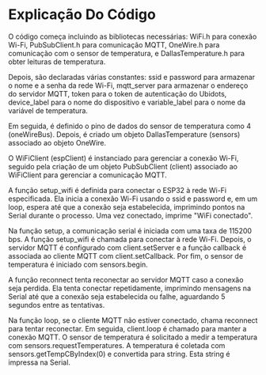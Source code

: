# Explicação Do Código

O código começa incluindo as bibliotecas necessárias: WiFi.h para conexão Wi-Fi, PubSubClient.h para comunicação MQTT, OneWire.h para comunicação com o sensor de temperatura, e DallasTemperature.h para obter leituras de temperatura.

Depois, são declaradas várias constantes: ssid e password para armazenar o nome e a senha da rede Wi-Fi, mqtt_server para armazenar o endereço do servidor MQTT, token para o token de autenticação do Ubidots, device_label para o nome do dispositivo e variable_label para o nome da variável de temperatura.

Em seguida, é definido o pino de dados do sensor de temperatura como 4 (oneWireBus). Depois, é criado um objeto DallasTemperature (sensors) associado ao objeto OneWire.

O WiFiClient (espClient) é instanciado para gerenciar a conexão Wi-Fi, seguido pela criação de um objeto PubSubClient (client) associado ao WiFiClient para gerenciar a comunicação MQTT.

A função setup_wifi é definida para conectar o ESP32 à rede Wi-Fi especificada. Ela inicia a conexão Wi-Fi usando o ssid e password e, em um loop, espera até que a conexão seja estabelecida, imprimindo pontos na Serial durante o processo. Uma vez conectado, imprime "WiFi conectado".

Na função setup, a comunicação serial é iniciada com uma taxa de 115200 bps. A função setup_wifi é chamada para conectar à rede Wi-Fi. Depois, o servidor MQTT é configurado com client.setServer e a função callback é associada ao cliente MQTT com client.setCallback. Por fim, o sensor de temperatura é iniciado com sensors.begin.

A função reconnect tenta reconectar ao servidor MQTT caso a conexão seja perdida. Ela tenta conectar repetidamente, imprimindo mensagens na Serial até que a conexão seja estabelecida ou falhe, aguardando 5 segundos entre as tentativas.

Na função loop, se o cliente MQTT não estiver conectado, chama reconnect para tentar reconectar. Em seguida, client.loop é chamado para manter a conexão MQTT. O sensor de temperatura é solicitado a medir a temperatura com sensors.requestTemperatures. A temperatura é coletada com sensors.getTempCByIndex(0) e convertida para string. Esta string é impressa na Serial.
